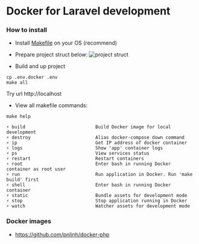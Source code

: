 # Docker for Laravel development

### How to install

- Install [Makefile](https://makefiletutorial.com/) on your OS (recommend)
- Prepare project struct below:
  ![project struct](https://user-images.githubusercontent.com/26193890/186565110-93532d9f-1ccf-4500-82fc-551e86171974.png)

- Build and up project

```
cp .env.docker .env
make all
```

Try url http://localhost

- View all makefile commands:

```shell
make help
```

```shell
⚡ build                          Build Docker image for local development
⚡ destroy                        Alias docker-compose down command
⚡ ip                             Get IP address of docker container
⚡ logs                           Show 'app' container logs
⚡ ps                             View services status
⚡ restart                        Restart containers
⚡ root                           Enter bash in running Docker container as root user
⚡ run                            Run application in Docker. Run 'make build' first
⚡ shell                          Enter bash in running Docker container
⚡ static                         Bundle assets for development mode
⚡ stop                           Stop application running in Docker
⚡ watch                          Watcher assets for development mode
```

### Docker images
- https://github.com/pnlinh/docker-php
